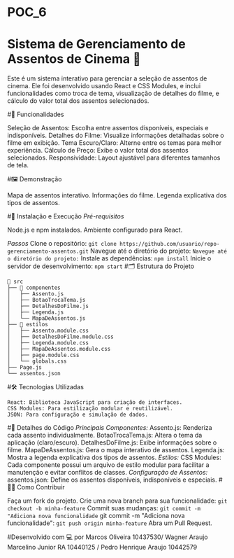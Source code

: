 # POC_6

# Sistema de Gerenciamento de Assentos de Cinema 🎥
Este é um sistema interativo para gerenciar a seleção de assentos de cinema. Ele foi desenvolvido usando React e CSS Modules, e inclui funcionalidades como troca de tema, visualização de detalhes do filme, e cálculo do valor total dos assentos selecionados.

#📜 Funcionalidades

Seleção de Assentos: Escolha entre assentos disponíveis, especiais e indisponíveis.
Detalhes do Filme: Visualize informações detalhadas sobre o filme em exibição.
Tema Escuro/Claro: Alterne entre os temas para melhor experiência.
Cálculo de Preço: Exibe o valor total dos assentos selecionados.
Responsividade: Layout ajustável para diferentes tamanhos de tela.

#🖼️ Demonstração

Mapa de assentos interativo.
Informações do filme.
Legenda explicativa dos tipos de assentos.

#🚀 Instalação e Execução
*Pré-requisitos*

Node.js e npm instalados.
Ambiente configurado para React.

*Passos*
Clone o repositório:
```git clone https://github.com/usuario/repo-gerenciamento-assentos.git```
Navegue até o diretório do projeto:
```Navegue até o diretório do projeto:```
Instale as dependências:
```npm install```
Inicie o servidor de desenvolvimento:
```npm start```
#🗂️ Estrutura do Projeto
```
📂 src
├── 📂 componentes
│   ├── Assento.js
│   ├── BotaoTrocaTema.js
│   ├── DetalhesDoFilme.js
│   ├── Legenda.js
│   └── MapaDeAssentos.js
├── 📂 estilos
│   ├── Assento.module.css
│   ├── DetalhesDoFilme.module.css
│   ├── Legenda.module.css
│   ├── MapaDeAssentos.module.css
│   ├── page.module.css
│   └── globals.css
├── Page.js
└── assentos.json
```
#🛠️ Tecnologias Utilizadas
```
React: Biblioteca JavaScript para criação de interfaces.
CSS Modules: Para estilização modular e reutilizável.
JSON: Para configuração e simulação de dados.
```
#📖 Detalhes do Código
*Principais Componentes:*
Assento.js: Renderiza cada assento individualmente.
BotaoTrocaTema.js: Altera o tema da aplicação (claro/escuro).
DetalhesDoFilme.js: Exibe informações sobre o filme.
MapaDeAssentos.js: Gera o mapa interativo de assentos.
Legenda.js: Mostra a legenda explicativa dos tipos de assentos.
*Estilos:*
CSS Modules: Cada componente possui um arquivo de estilo modular para facilitar a manutenção e evitar conflitos de classes.
*Configuração de Assentos:*
assentos.json: Define os assentos disponíveis, indisponíveis e especiais.
#🧑‍💻 Como Contribuir

Faça um fork do projeto.
Crie uma nova branch para sua funcionalidade:
```git checkout -b minha-feature```
Commit suas mudanças:
```git commit -m "Adiciona nova funcionalidade```
git commit -m "Adiciona nova funcionalidade":
```git push origin minha-feature```
Abra um Pull Request.

#Desenvolvido com 💻 por Marcos Oliveira 10437530/ Wagner Araujo Marcelino Junior RA 10440125 / Pedro Henrique Araujo 10442579
